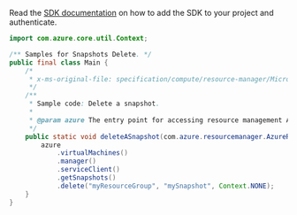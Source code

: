 Read the [SDK documentation](https://github.com/Azure/azure-sdk-for-java/blob/azure-resourcemanager_2.14.0/sdk/resourcemanager/azure-resourcemanager/README.md) on how to add the SDK to your project and authenticate.

```java
import com.azure.core.util.Context;

/** Samples for Snapshots Delete. */
public final class Main {
    /*
     * x-ms-original-file: specification/compute/resource-manager/Microsoft.Compute/stable/2021-12-01/examples/DeleteASnapshot.json
     */
    /**
     * Sample code: Delete a snapshot.
     *
     * @param azure The entry point for accessing resource management APIs in Azure.
     */
    public static void deleteASnapshot(com.azure.resourcemanager.AzureResourceManager azure) {
        azure
            .virtualMachines()
            .manager()
            .serviceClient()
            .getSnapshots()
            .delete("myResourceGroup", "mySnapshot", Context.NONE);
    }
}
```
